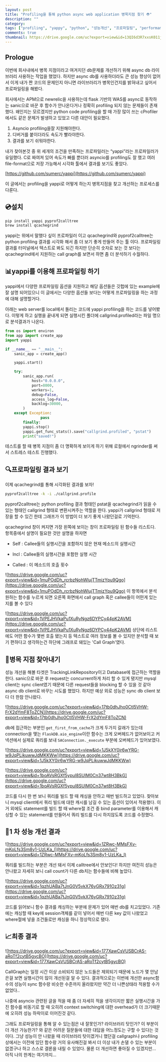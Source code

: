 ```yaml
---
layout: post
title: "Profiling을 통해 python async web application 병목지점 찾기 ⛑"
description: ""
category: 
tags: ["profiling", "yappy", "python", "성능개선", "프로파일링", "performance"]
comments: true
thumbnail: https://drive.google.com/uc?export=view&id=13QI6d3R7xxsK011j35Lj0fJ26wlUJbup
---
```

## Prologue
이번에 회사내에서 병목 지점이라고 여겨지던 db문제를 개선하기 위해 async db 라이브러리 사용하는 작업을 했었다. 하지만 async db를 사용하더라도 큰 성능 향상이 없어서 이게 내가 짠 코드의 문제인지 아니면 라이브러리가 병목인건지를 밝혀내고 싶어서 프로파일링을 해봤다.

회사에서는 APM으로 newrelic을 사용하는데 flask 기반의 WAS를 async로 동작하는 sanic으로 바꾼 후 함수가 안나온다거나 정확히 profiling 되지 않는 문제들이 존재했다. 왜인지는 모르겠지만 python code profiling을 할 때 가장 많이 쓰는 cProfiler에서도 같은 문제가 발생하고 있었고 다른 대안이 필요했다. 

1. Asyncio profiling을잘 지원해야한다.
2. 디버거를 붙이더라도 속도가 빨라야한다.
3. 결과를 보기 쉬워야한다.

내가 찾아본것 중 위 세개의 조건을 만족하는 프로파일러는 “yappi”라는 프로파일러가 유일했다. C로 짜여져 있어 속도가 빠를 뿐더러 asyncio를 profiling도 잘 했고 여러 file-format으로 저장 가능해서 시각화 툴에서 결과를 보기도 좋았다.

[https://github.com/sumerc/yappi](https://github.com/sumerc/yappi)

이 글에서는 profiling을 yappi로 어떻게 하는지 병목지점을 찾고 개선하는 프로세스를 다룬다. 

## 💿설치

```bash
pip install yappi pyprof2calltree
brew install qcachegrind
```

yappi는 위에서 말했다 싶이 프로파일러 이고 qcachegrind와 pyprof2calltree는 python profiling 결과를 시각화 해서 좀 더 보기 좋게 만들어 주는 툴 이다. 프로파일링 결과를 터미널에서 텍스트로 봐도 되긴 하지만  단순히 숫자로 보는 것 보다는 qcachegrind에서 지원하는 call graph를 보면서 하면 좀 더 분석하기 수월하다.

## 📊yappi를 이용해 프로파일링 하기

yappi에서 다양한 프로파일링 옵션을 지원하고 해당 옵션들은 깃헙에 있는 example에 잘 설명 되어있으니 
이 글에서는 다양한 옵션들 보다는 어떻게 프로파일링을 하는 과정에 대해 설명할거다.

아래는 web server를 local에서 돌리는 코드에 yappi profiling을 하는 코드를 넣어봤다. 이렇게 하고 실행을 끝내게 되면 실행시킨 폴더에 callgrind.profiled라는 파일 명으로 분석결과가 나온다.

```python
from os import environ
from app import create_app
import yappi

if __name__ == "__main__":
    sanic_app = create_app()

    yappi.start()

    try:
        sanic_app.run(
            host="0.0.0.0",
            port=8000,
            workers=1,
            debug=False,
            access_log=False,
            backlog=30000,
        )
    except Exception:
				pass
		finally:
        yappi.stop()
        yappi.get_func_stats().save("callgrind.profiled", "pstat")
        print("saved!")
```

 테스트를 할 때 병목 지점이 좀 더 명확하게 보이게 하기 위해 로컬에서 ngrinder를 써서 스트레스 테스트 진행했다. 

## 🔍프로파일링 결과 보기

이제 qcachegrind를 통해 시각화된 결과를 보자!

```bash
pyprof2calltree -k -i ./callgrind.profile
```

pyprof2calltree는 python profiling 결과 형태인 pstat을 qcachegrind가 읽을 수 있는 형태인 callgrind 형태로 변환시켜주는 역할을 한다. yappi가 callgrind 형태로 저장을 할 수 있긴 한데 그래프가 이 방법이 더 보기 좋게 나왔던걸로 기억한다.

qcachegrind 창이 켜지면 가장 왼쪽에 보이는 창이 프로파일링 된 함수들 리스트다. 항목중에서 설명이 필요한 것만 설명을 하자면 

- Self : Callee들의 실행시간을 포함하지 않은 현재 메소드의 실행시간

- Incl : Callee들의 실행시간을 포함한 실행 시간 

- Called : 이 메소드의 호출 횟수

![https://drive.google.com/uc?export=view&id=1muPOdDh_rcrbzNohWlujTTmizYpu9Qgo](https://drive.google.com/uc?export=view&id=1muPOdDh_rcrbzNohWlujTTmizYpu9Qgo)
이 항목에서 분석 원하는 함수를 누르게 되면 오른쪽 화면에서 call graph 혹은 callee들이 어떤게 있는지를 볼 수 있다

![https://drive.google.com/uc?export=view&id=1VPEJHVkaPu1XuRyNgz6DYPCy44pK2AVM](https://drive.google.com/uc?export=view&id=1VPEJHVkaPu1XuRyNgz6DYPCy44pK2AVM)
상단에 리스트에도 어떤 함수가 몇번 호출 됐는지 등 텍스트로 여러 정보를 볼 수 있지만 분석할 때 보기 편하다고 생각하는건 하단에 그래프로 돼있는 'Call Graph'였다.

## 🍾병목 지점 찾아내기

성능 개선을 해볼 타겟은 TrackingLinkRepository이고 Database에 접근하는 역할을 한다. sanic으로 바꾼 후 request는 concurrent하게 처리 할 수 있게 됐지만 mysql client는 sync client였기 때문에 다른 request들을 blocking 할 수 있을 것 같아 async db client로 바꾸는 시도를 했었다. 하지만 예상 외로 성능은 sync db client 보다 더 한참 안나왔다.

![https://drive.google.com/uc?export=view&id=17tb0dhJho0Ctl5VHW-FrX2dYmF8ToZCN](https://drive.google.com/uc?export=view&id=17tb0dhJho0Ctl5VHW-FrX2dYmF8ToZCN)

db에 접근하는 부분인 `get_first_from_cache`가 크게 두가지 갈래가 있는데 connection을 맺는 
`FlaskDB.aio_engine`이란 함수는 크게 오버헤드가 없어보이고 커넥션에서 실제로 쿼리를 보내 `SAConnection._execute` 부분에 오버헤드가 있어보였다.

![https://drive.google.com/uc?export=view&id=1J5kXY0ir6wYRG-w9JqPLikuwwJdMKKWw](https://drive.google.com/uc?export=view&id=1J5kXY0ir6wYRG-w9JqPLikuwwJdMKKWw)

![https://drive.google.com/uc?export=view&id=1boAVsRGXf5ypul8SUIM0Cn37wt8H3BkG](https://drive.google.com/uc?export=view&id=1boAVsRGXf5ypul8SUIM0Cn37wt8H3BkG)

코드를 다시 한 번 보니 쿼리를 빌드 할 때 캐싱을 안하고 매번 빌드하고 있었다. 찾아보니 mysql client에서 쿼리 빌드에 대한 캐시를 남길 수 있는 옵션이 있어서 적용했다. 이거 외에도 statement를 빌드 할 때 where절 조건 중 bind parameter를 이용해서 캐싱할 수 있는 statement를 만들어서 쿼리 빌드를 다시 하지않도록 코드를 수정했다.

## 🧰1 차 성능 개선 결과

![https://drive.google.com/uc?export=view&id=1ZRwc-MMsFXv-mKoLfs3Sm8y1-UzLKa_l](https://drive.google.com/uc?export=view&id=1ZRwc-MMsFXv-mKoLfs3Sm8y1-UzLKa_l)

쿼리를 빌드하는 부분은 개선 돼서 이제 calltree에서 안보인다!  하지만 여전히 성능은 안나왔고 자세히 보니 call count가 다른 db치는 함수들에 비해 높았다. 

![https://drive.google.com/uc?export=view&id=1qzhUABa7tJnG0V5vkX76yGRx791Oz31g](https://drive.google.com/uc?export=view&id=1qzhUABa7tJnG0V5vkX76yGRx791Oz31g)

코드를 읽어보니 함수 결과를 캐싱하는 부분에 문제가 있어 매번 db를 치고있었다. 기존에는 캐싱할 때 key에 session객체를 같이 넣어서 매번 다른 key 값이 나왔었고 where절에 넣을 조건들로만 캐싱을 하니 정상적으로 됐다.

## 📈최종 결과

![https://drive.google.com/uc?export=view&id=177XawCsVUSBCrAS-aRoTf2cytB5gycBO](https://drive.google.com/uc?export=view&id=177XawCsVUSBCrAS-aRoTf2cytB5gycBO)

CallGraph는 일정 시간 이상 소비되지 않은 노드들은 제외되기 때문에 노드가 몇 안남은걸 보면 실행시간이 많이 개선된걸 알 수 있다. 결과적으로는 이번에 개선한 async함수의 성능이 sync 함수랑 비슷한 수준까지 올라왔지만 약간 더 나쁜상태라 적용할 수가 없었다.. 

나중에 asyncio 관련된 글을 적을 때 좀 더 자세히 적을 생각이지만 짧은 실행시간을 가진 함수를 비동기로 할 때 오히려 context switching에 대한 overhead가 더 크기때문에 오히려 성능 하락이로 이어진것 같다.

그래도 프로파일링을 통해 알 수 있는점은 내 잘못인가? 라이브러리 탓인가? 이 부분이 더 개선 가능한가?  와 같은 어려운 질문들에 대한 대답을 어느정도는 구할 수 있다는 것 이다. 그냥 성능이 안 나왔을 때 라이브러리 탓이겠거니 했던걸 callgraph나 profiling상에서는 이전에 있던 함수랑 거의 유사해진걸 봐서 더 이상 내가 손댈 수 있는 부분이 없겠구나 하고 스스로 결론을 내릴 수 있었다. 물론 더 개선하면 좋아질 수 있겠지만... 아직 나의 한계는 여기까지...
